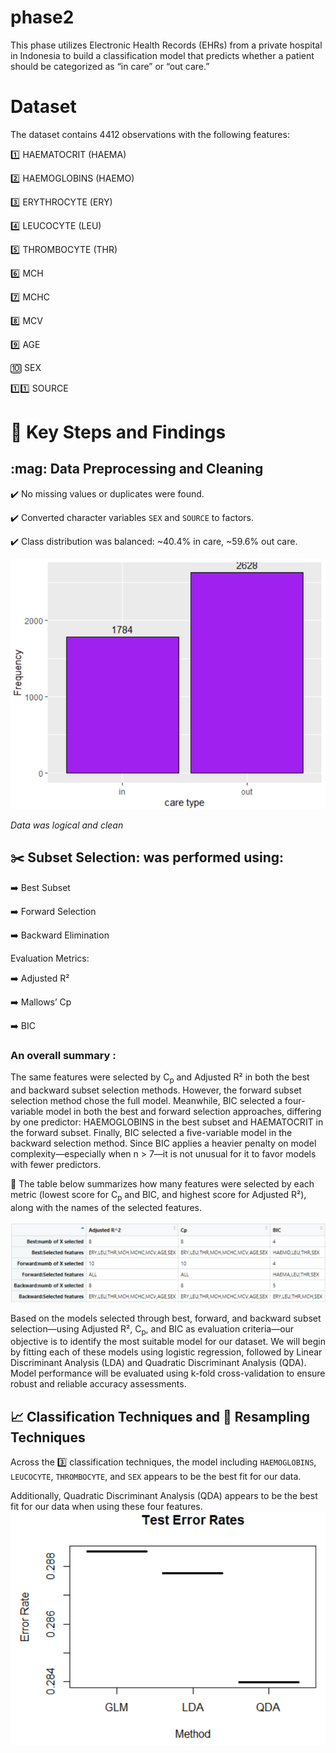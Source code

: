 # phase2
This phase utilizes Electronic Health Records (EHRs) from a private hospital in Indonesia to build a classification model that predicts whether a patient should be categorized as “in care” or “out care.”

# Dataset 
The dataset contains 4412 observations with the following features:

:one: HAEMATOCRIT (HAEMA)

:two: HAEMOGLOBINS (HAEMO)

:three: ERYTHROCYTE (ERY)

:four: LEUCOCYTE (LEU)

:five: THROMBOCYTE (THR)

:six: MCH

:seven: MCHC

:eight: MCV

:nine: AGE

:keycap_ten: SEX	

:one::one: SOURCE

# :key: Key Steps and Findings

## \:mag: Data Preprocessing and Cleaning
:heavy_check_mark: No missing values or duplicates were found.

:heavy_check_mark: Converted character variables `SEX` and `SOURCE` to factors.

:heavy_check_mark: Class distribution was balanced: ~40.4% in care, ~59.6% out care.

![Alt text](../figures/balance.png)

*Data was logical and clean*

## :scissors: Subset Selection: was performed using:

:arrow_right: Best Subset

:arrow_right: Forward Selection

:arrow_right: Backward Elimination

Evaluation Metrics:

:arrow_right: Adjusted R²

:arrow_right: Mallows’ Cp

:arrow_right: BIC

### An overall summary :
The same features were selected by C<sub>p</sub> and Adjusted R² in both the best and backward subset selection methods. However, the forward subset selection method chose the full model.
Meanwhile, BIC selected a four-variable model in both the best and forward selection approaches, differing by one predictor: HAEMOGLOBINS in the best subset and HAEMATOCRIT in the forward subset.
Finally, BIC selected a five-variable model in the backward selection method.
Since BIC applies a heavier penalty on model complexity—especially when n > 7—it is not unusual for it to favor models with fewer predictors.

:date: The table below summarizes how many features were selected by each metric (lowest score for C<sub>p</sub> and BIC, and highest score for Adjusted R²), along with the names of the selected features.

![Alt text](../figures/table.png)

Based on the models selected through best, forward, and backward subset selection—using Adjusted R², C<sub>p</sub>, and BIC as evaluation criteria—our objective is to identify the most suitable model for our dataset. We will begin by fitting each of these models using logistic regression, followed by Linear Discriminant Analysis (LDA) and Quadratic Discriminant Analysis (QDA).
Model performance will be evaluated using k-fold cross-validation to ensure robust and reliable accuracy assessments.

## 📈 Classification Techniques and 🔁 Resampling Techniques
Across the :three: classification techniques, the model including `HAEMOGLOBINS`, `LEUCOCYTE`, `THROMBOCYTE`, and `SEX` appears to be the best fit for our data.

Additionally, Quadratic Discriminant Analysis (QDA) appears to be the best fit for our data when using these four features.
![Alt text](../figures/error.png)


